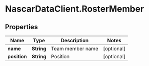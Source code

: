 # NascarDataClient.RosterMember

## Properties
Name | Type | Description | Notes
------------ | ------------- | ------------- | -------------
**name** | **String** | Team member name | [optional] 
**position** | **String** | Position | [optional] 
